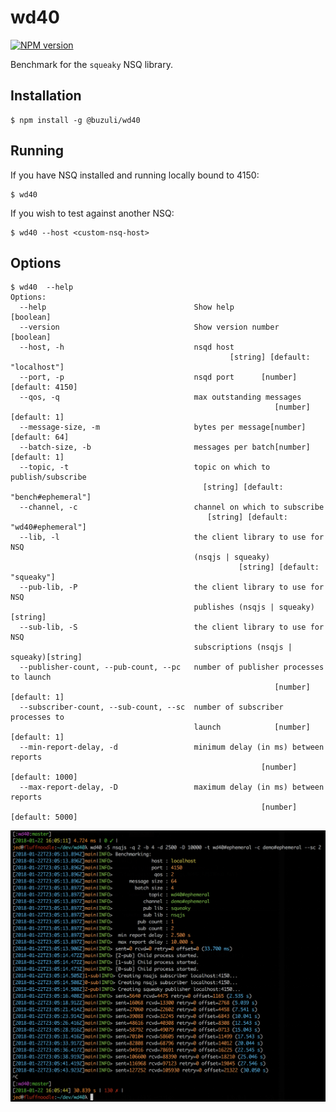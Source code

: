 # wd40

[![NPM version][npm-image]][npm-url]

Benchmark for the `squeaky` NSQ library.

## Installation

```shell
$ npm install -g @buzuli/wd40
```

## Running

If you have NSQ installed and running locally bound to 4150:
```shell
$ wd40
```

If you wish to test against another NSQ:
```shell
$ wd40 --host <custom-nsq-host>
```

## Options
```shell
$ wd40  --help
Options:
  --help                                 Show help                     [boolean]
  --version                              Show version number           [boolean]
  --host, -h                             nsqd host
                                                 [string] [default: "localhost"]
  --port, -p                             nsqd port      [number] [default: 4150]
  --qos, -q                              max outstanding messages
                                                           [number] [default: 1]
  --message-size, -m                     bytes per message[number] [default: 64]
  --batch-size, -b                       messages per batch[number] [default: 1]
  --topic, -t                            topic on which to publish/subscribe
                                           [string] [default: "bench#ephemeral"]
  --channel, -c                          channel on which to subscribe
                                            [string] [default: "wd40#ephemeral"]
  --lib, -l                              the client library to use for NSQ
                                         (nsqjs | squeaky)
                                                   [string] [default: "squeaky"]
  --pub-lib, -P                          the client library to use for NSQ
                                         publishes (nsqjs | squeaky)    [string]
  --sub-lib, -S                          the client library to use for NSQ
                                         subscriptions (nsqjs | squeaky)[string]
  --publisher-count, --pub-count, --pc   number of publisher processes to launch
                                                           [number] [default: 1]
  --subscriber-count, --sub-count, --sc  number of subscriber processes to
                                         launch            [number] [default: 1]
  --min-report-delay, -d                 minimum delay (in ms) between reports
                                                        [number] [default: 1000]
  --max-report-delay, -D                 maximum delay (in ms) between reports
                                                        [number] [default: 5000]
```


![](https://github.com/joeledwards/wd40/raw/master/screenshot.png)

[npm-url]: https://www.npmjs.com/package/@buzuli/wd40
[npm-image]: https://img.shields.io/npm/v/wd40.svg
